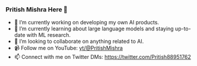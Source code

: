 ### Pritish Mishra Here 👋

- 🔭 I’m currently working on developing my own AI products.
- 🌱 I’m currently learning about large language models and staying up-to-date with ML research.
- 👯 I’m looking to collaborate on anything related to AI.
- 📹 Follow me on YouTube: [yt/@PritishMishra](https://www.youtube.com/@PritishMishra)
- 📫 Connect with me on Twitter DMs: https://twitter.com/Pritish88951762
